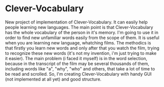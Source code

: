 # Clever-Vocabulary
New project of implementation of Clever-Vocabulary.
It can easily help people learning new languages. The main point is that Clever-Vocabulary has the whole vocabulary of the person in it's memory. I'm going to use it in order to find new unfamiliar words easily from the scope of them. It is useful when you are learning new language, whatching films. The methodics is that firstly you learn new words and only after that you watch the film, trying to recognize these new words (it's not my invention, i'm just trying to make it easier). The main problem (i faced it myself) is in the word selection, because in the transcript of the film may be several thousands of them, including words like "a", "why", "who" and others, that take a lot of time to be read and scrolled. So, I'm creating Clever-Vocabulary with handy GUI (not implemented at all yet) and good structure.
